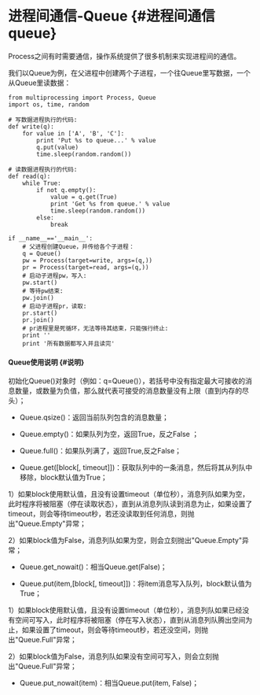 # 进程间通信-Queue {#进程间通信queue}

Process之间有时需要通信，操作系统提供了很多机制来实现进程间的通信。

我们以Queue为例，在父进程中创建两个子进程，一个往Queue里写数据，一个从Queue里读数据：

```
from multiprocessing import Process, Queue
import os, time, random

# 写数据进程执行的代码:
def write(q):
    for value in ['A', 'B', 'C']:
        print 'Put %s to queue...' % value
        q.put(value)
        time.sleep(random.random())

# 读数据进程执行的代码:
def read(q):
    while True:
        if not q.empty():
            value = q.get(True)
            print 'Get %s from queue.' % value
            time.sleep(random.random())
        else:
            break

if __name__=='__main__':
    # 父进程创建Queue，并传给各个子进程：
    q = Queue()
    pw = Process(target=write, args=(q,))
    pr = Process(target=read, args=(q,))
    # 启动子进程pw，写入:
    pw.start()    
    # 等待pw结束:
    pw.join()
    # 启动子进程pr，读取:
    pr.start()
    pr.join()
    # pr进程里是死循环，无法等待其结束，只能强行终止:
    print ''
    print '所有数据都写入并且读完'
```

#### Queue使用说明 {#说明}

初始化Queue\(\)对象时（例如：q=Queue\(\)），若括号中没有指定最大可接收的消息数量，或数量为负值，那么就代表可接受的消息数量没有上限（直到内存的尽头）；

* Queue.qsize\(\)：返回当前队列包含的消息数量；

* Queue.empty\(\)：如果队列为空，返回True，反之False ；

* Queue.full\(\)：如果队列满了，返回True,反之False；

* Queue.get\(\[block\[, timeout\]\]\)：获取队列中的一条消息，然后将其从列队中移除，block默认值为True；

1）如果block使用默认值，且没有设置timeout（单位秒），消息列队如果为空，此时程序将被阻塞（停在读取状态），直到从消息列队读到消息为止，如果设置了timeout，则会等待timeout秒，若还没读取到任何消息，则抛出"Queue.Empty"异常；

2）如果block值为False，消息列队如果为空，则会立刻抛出"Queue.Empty"异常；

* Queue.get\_nowait\(\)：相当Queue.get\(False\)；

* Queue.put\(item,\[block\[, timeout\]\]\)：将item消息写入队列，block默认值为True；

1）如果block使用默认值，且没有设置timeout（单位秒），消息列队如果已经没有空间可写入，此时程序将被阻塞（停在写入状态），直到从消息列队腾出空间为止，如果设置了timeout，则会等待timeout秒，若还没空间，则抛出"Queue.Full"异常；

2）如果block值为False，消息列队如果没有空间可写入，则会立刻抛出"Queue.Full"异常；

* Queue.put\_nowait\(item\)：相当Queue.put\(item, False\)；

  


